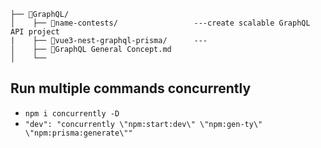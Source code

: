 ```
├── 📂GraphQL/
│    ├── 📂name-contests/                 ---create scalable GraphQL API project
|    ├── 📂vue3-nest-graphql-prisma/      ---
│    ├── 📄GraphQL General Concept.md
│    └── 
```

## Run multiple commands concurrently

- `npm i concurrently -D`
- `"dev": "concurrently \"npm:start:dev\" \"npm:gen-ty\" \"npm:prisma:generate\""`
